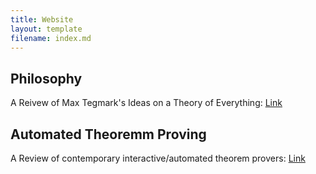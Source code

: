 ```yaml
---
title: Website
layout: template
filename: index.md
---
```


## Philosophy

A Reivew of Max Tegmark's Ideas on a Theory of Everything: <a href="https://github.com/Dahoas/Dahoas.github.io/blob/main/80_100_Final_Rough_Draft.pdf">Link</a>

## Automated Theoremm Proving

A Review of contemporary interactive/automated theorem provers: <a href="https://github.com/Dahoas/Dahoas.github.io/blob/main/ATP_Review.pdf">Link</a>


